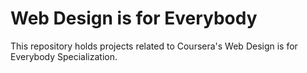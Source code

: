 # Web Design is for Everybody 
<p>This repository holds projects related to Coursera's Web Design is for Everybody Specialization.</p>
